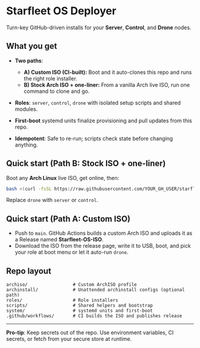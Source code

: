 
# Starfleet OS Deployer

Turn-key GitHub-driven installs for your **Server**, **Control**, and **Drone** nodes.

## What you get

- **Two paths**:
  - **A) Custom ISO (CI-built):** Boot and it auto-clones this repo and runs the right role installer.
  - **B) Stock Arch ISO + one-liner:** From a vanilla Arch live ISO, run one command to clone and go.

- **Roles**: `server`, `control`, `drone` with isolated setup scripts and shared modules.
- **First-boot** systemd units finalize provisioning and pull updates from this repo.
- **Idempotent**: Safe to re-run; scripts check state before changing anything.

## Quick start (Path B: Stock ISO + one-liner)

Boot any **Arch Linux** live ISO, get online, then:

```bash
bash <(curl -fsSL https://raw.githubusercontent.com/YOUR_GH_USER/starfleet-os-deployer/main/scripts/bootstrap.sh) drone
```

Replace `drone` with `server` or `control`.

## Quick start (Path A: Custom ISO)

- Push to `main`. GitHub Actions builds a custom Arch ISO and uploads it as a Release named **Starfleet-OS-ISO**.
- Download the ISO from the release page, write it to USB, boot, and pick your role at boot menu or let it auto-run `drone`.

## Repo layout

```
archiso/                 # Custom ArchISO profile
archinstall/             # Unattended archinstall configs (optional path)
roles/                   # Role installers
scripts/                 # Shared helpers and bootstrap
system/                  # systemd units and first-boot
.github/workflows/       # CI builds the ISO and publishes release
```

---

**Pro-tip**: Keep secrets out of the repo. Use environment variables, CI secrets, or fetch from your secure store at runtime.
